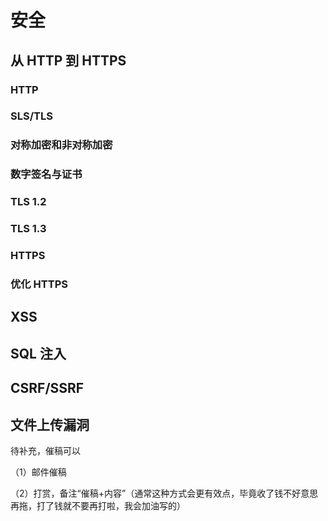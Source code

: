 # 安全

## 从 HTTP 到 HTTPS

### HTTP

### SLS/TLS

### 对称加密和非对称加密

### 数字签名与证书

### TLS 1.2

### TLS 1.3

### HTTPS

### 优化 HTTPS

## XSS

## SQL 注入

## CSRF/SSRF

## 文件上传漏洞

待补充，催稿可以

（1）邮件催稿

（2）打赏，备注“催稿+内容”（通常这种方式会更有效点，毕竟收了钱不好意思再拖，打了钱就不要再打啦，我会加油写的）

<Vssue />
